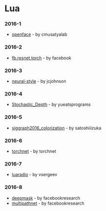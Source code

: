 # Lua


### 2016-1
- [openface](https://github.com/cmusatyalab/openface) - by cmusatyalab

### 2016-2
- [fb.resnet.torch](https://github.com/facebook/fb.resnet.torch) - by facebook

### 2016-3
- [neural-style](https://github.com/jcjohnson/neural-style) - by jcjohnson

### 2016-4
- [Stochastic_Depth](https://github.com/yueatsprograms/Stochastic_Depth) - by yueatsprograms

### 2016-5
- [siggraph2016_colorization](https://github.com/satoshiiizuka/siggraph2016_colorization) - by satoshiiizuka

### 2016-6
- [torchnet](https://github.com/torchnet/torchnet) - by torchnet

### 2016-7
- [luaradio](https://github.com/vsergeev/luaradio) - by vsergeev

### 2016-8
- [deepmask](https://github.com/facebookresearch/deepmask) - by facebookresearch
- [multipathnet](https://github.com/facebookresearch/multipathnet) - by facebookresearch

